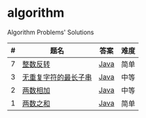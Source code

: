 # algorithm

Algorithm Problems' Solutions

| #    | 题名                                                         | 答案                                                         | 难度 |
| ---- | ------------------------------------------------------------ | ------------------------------------------------------------ | ---- |
| 7    | [整数反转](https://leetcode-cn.com/problems/reverse-integer/) | [Java](https://github.com/chenyaowu/algorithm/blob/master/Leecode/java/reverse_Integer.java) | 简单 |
| 3    | [无重复字符的最长子串](https://leetcode-cn.com/problems/longest-substring-without-repeating-characters/) | [Java](https://github.com/chenyaowu/algorithm/blob/master/Leecode/java/longest_Substring_Without_Repeating_Characters.java) | 中等 |
| 2    | [两数相加](https://leetcode-cn.com/problems/add-two-numbers/) | [Java](https://github.com/chenyaowu/algorithm/blob/master/Leecode/java/addTwoSumber.java) | 中等 |
| 1    | [两数之和](https://leetcode-cn.com/problems/two-sum/)        | [Java](https://github.com/chenyaowu/algorithm/blob/master/Leecode/java/twoSum.java) | 简单 |

